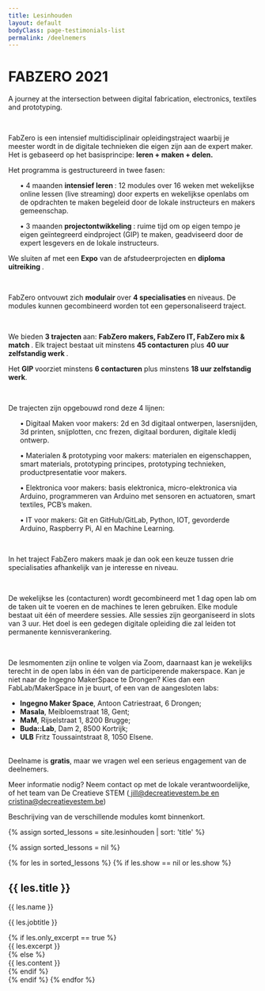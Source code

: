 ```yaml
---
title: Lesinhouden
layout: default
bodyClass: page-testimonials-list
permalink: /deelnemers
---
```


<div class="intro intro-med">
  <div class="container">
    <div class="row">
      <div class="col-12">
        <h1>FABZERO 2021</h1>
      </div>
    </div>
  </div>
</div>

<div class="container">
<div class="row">
<div class="col-12">
<p> A journey at the intersection between digital fabrication, electronics, textiles and prototyping.
<!--Bekijk <a href="https://docs.google.com/document/d/1j6l5XAXaJyxChYeGSWn2q6vYan0AWbrq2lXoJ-7O8h4/edit?usp=sharing"> hier het lesrooster</a> -->
</p>
  &nbsp;
<p>FabZero is een intensief multidisciplinair opleidingstraject waarbij je meester wordt in de digitale technieken die eigen zijn aan de expert maker. Het is gebaseerd op het basisprincipe: <b> leren + maken + delen.</b> </p>
<p> Het programma is gestructureerd in twee fasen: </p>
  <ul>
 <p> &#8226; 4 maanden <b> intensief leren </b>: 12 modules over 16 weken met wekelijkse online lessen (live streaming) door experts en wekelijkse openlabs  om de opdrachten te maken begeleid door de lokale instructeurs en makers gemeenschap.</p>
 <p> &#8226; 3 maanden <b> projectontwikkeling </b>: ruime tijd om op eigen tempo je eigen geïntegreerd eindproject (GIP) te maken, geadviseerd door de expert lesgevers en de lokale instructeurs.</p>
   </ul>
<p> We sluiten af met een <b>Expo</b> van de afstudeerprojecten en <b> diploma uitreiking </b>. </p>
  &nbsp;
 <p> FabZero ontvouwt zich <b> modulair </b> over <b> 4 specialisaties </b> en niveaus. De modules kunnen gecombineerd worden tot een gepersonaliseerd traject. </p>
  &nbsp;
<p> We bieden <b> 3 trajecten </b> aan: <b>FabZero makers, FabZero IT, FabZero mix & match </b>. Elk traject bestaat uit minstens <b>45 contacturen</b> plus <b>40 uur zelfstandig werk </b>. </p>
 <p> Het <b>GIP </b> voorziet minstens <b>6 contacturen</b> plus minstens <b>18 uur zelfstandig werk</b>. </p>
&nbsp;
 <p> De trajecten zijn opgebouwd rond deze 4 lijnen: </p>
  <ul>
 <p> &#8226; Digitaal Maken voor makers: 2d en 3d digitaal ontwerpen, lasersnijden, 3d printen, snijplotten, cnc frezen, digitaal borduren, digitale kledij ontwerp. </p>
  <p> &#8226; Materialen & prototyping voor makers: materialen en eigenschappen, smart materials, prototyping principes, prototyping technieken, productpresentatie voor makers. </p>
  <p> &#8226; Elektronica voor makers: basis elektronica, micro-elektronica via Arduino, programmeren van Arduino met sensoren en actuatoren, smart textiles, PCB’s maken. </p>
 <p> &#8226; IT voor makers: Git en GitHub/GitLab, Python, IOT, gevorderde Arduino, Raspberry Pi, AI en Machine Learning. </p>
 </ul>
 &nbsp;
<p> In het traject FabZero makers maak je dan ook een keuze tussen drie specialisaties afhankelijk van je interesse en niveau. </p>
  &nbsp;
<p> De wekelijkse les (contacturen) wordt gecombineerd met 1 dag open lab om de taken uit te voeren en de machines te leren gebruiken. 
Elke module bestaat uit één of meerdere sessies. Alle sessies zijn georganiseerd in slots van 3 uur. Het doel is een gedegen digitale opleiding die zal leiden tot permanente kennisverankering. </p>
 &nbsp;
<p>De lesmomenten zijn online te volgen via Zoom, daarnaast kan je wekelijks terecht in de open labs in één van de participerende makerspace. Kan je niet naar de Ingegno MakerSpace te Drongen? Kies dan een FabLab/MakerSpace in je buurt, of een van de aangesloten labs: </p>
<ul>
<li><strong>Ingegno Maker Space</strong>, Antoon Catriestraat, 6 Drongen; </li>
<li><strong>Masala</strong>, Meibloemstraat 18, Gent; </li>
<li><strong>MaM</strong>, Rijselstraat 1, 8200 Brugge; </li>
<li><strong>Buda::Lab</strong>, Dam 2, 8500 Kortrijk; </li>
<li><strong>ULB</strong> Fritz Toussaintstraat 8, 1050 Elsene.</li>
</ul>
</div>
</div>
</div>

<!-- link om in te schrijven -->
<!--div class="container pt-2">
<div class="call">
<div class="call-box-top">
<div class="call-phone"><strong>Interesse in het FabZero traject? </strong>  </div>  
</div>
<div class="call-box-bottom">
<a href="https://forms.gle/o5JxSYZLGWUzDiJZ8" class="button">Schrijf je hier in!</a>
</div>
</div>
</div-->

<!--div class="container pt-3">
<div class="call">
<div class="call-box-top">
<div class="call-phone"><strong>Inschrijven voor losse FabZero modules? </strong>  </div>
</div>
<div class="call-box-bottom">
<a href="https://forms.gle/3Tgr9H4MXWxfjyFk9" class="button">Schrijf je hier in!</a>
</div>
</div>
</div-->


<div class="container">
<div class="row">
<div class="col-12">
<p><br>
Deelname is <strong>gratis</strong>, maar we vragen wel een serieus engagement van de deelnemers.</p>
<p>Meer informatie nodig? Neem contact op met de lokale verantwoordelijke, of het team van De Creatieve STEM (<a href="mailto:jill@decreatievestem.be;jill@decreatievestem.be"> jill@decreatievestem.be en cristina@decreatievestem.be</a>) </p>
<p>Beschrijving van de verschillende modules komt binnenkort.</p>         
</div>
</div>
</div>


<div class="container pb-6">
<div class="row">
{% assign sorted_lessons = site.lesinhouden | sort: 'title' %}

{% assign sorted_lessons = nil %}

{% for les in sorted_lessons %}
{% if les.show == nil or les.show %}
<div class="col-12 col-md-6 mb-2 ">
<div class="testimonials testimonials-summary">
<div class="testimonials-meta">
<h2 class="testimonials-title">{{ les.title }}</h2>
<p class="testimonials-name">{{ les.name }}</p>
<p class="testimonials-jobtitle">{{ les.jobtitle }}</p>
</div>
{% if les.only_excerpt == true %}
<div class="testimonials-content">{{ les.excerpt }}</div>
{% else %}
<div class="testimonials-content">{{ les.content }}</div>
{% endif %}
</div>
</div>
{% endif %}
{% endfor %}
</div>
</div> 

